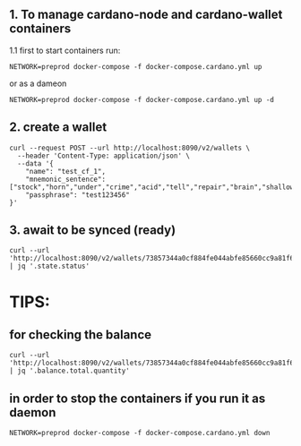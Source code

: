 ## 1. To manage cardano-node and cardano-wallet containers

1.1 first to start containers run:

```
NETWORK=preprod docker-compose -f docker-compose.cardano.yml up
```

or as a dameon

```
NETWORK=preprod docker-compose -f docker-compose.cardano.yml up -d
```

## 2. create a wallet 

```
curl --request POST --url http://localhost:8090/v2/wallets \
  --header 'Content-Type: application/json' \
  --data '{
    "name": "test_cf_1",
    "mnemonic_sentence": ["stock","horn","under","crime","acid","tell","repair","brain","shallow","dinosaur","candy","sight","memory","antenna","baby","truck","force","chuckle","elephant","unhappy","sentence","control","hold","camera"],
    "passphrase": "test123456"
}'
```

## 3. await to be synced (ready)
```
curl --url 'http://localhost:8090/v2/wallets/73857344a0cf884fe044abfe85660cc9a81f6366' | jq '.state.status'
```


# TIPS:

## for checking the balance
```
curl --url 'http://localhost:8090/v2/wallets/73857344a0cf884fe044abfe85660cc9a81f6366' | jq '.balance.total.quantity'
```

## in order to stop the containers if you run it as daemon

```
NETWORK=preprod docker-compose -f docker-compose.cardano.yml down
```

